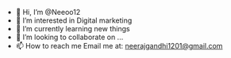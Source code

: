 - 👋 Hi, I’m @Neeoo12
- 👀 I’m interested in Digital marketing
- 🌱 I’m currently learning new things
- 💞️ I’m looking to collaborate on ...
- 📫 How to reach me Email me at: neerajgandhi1201@gmail.com

<!---
Neeoo12/Neeoo12 is a ✨ special ✨ repository because its `README.md` (this file) appears on your GitHub profile.
You can click the Preview link to take a look at your changes.
--->
